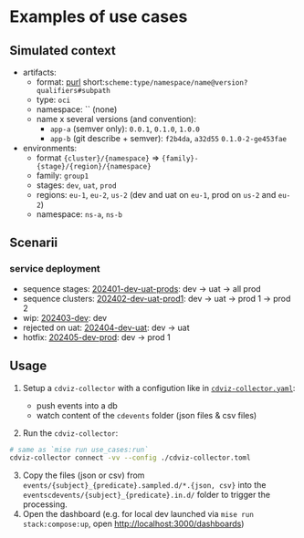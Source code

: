 # Examples of use cases

## Simulated context

- artifacts:
  - format: [purl](https://github.com/package-url/purl-spec/blob/master/PURL-SPECIFICATION.rst)  short:`scheme:type/namespace/name@version?qualifiers#subpath`
  - type: `oci`
  - namespace: `` (none)
  - name x several versions (and convention):
    - `app-a` (semver only): `0.0.1`, `0.1.0`, `1.0.0`
    - `app-b` (git describe + semver): `f2b4da`, `a32d55` `0.1.0-2-ge453fae`
- environments:
  - format `{cluster}/{namespace}` => `{family}-{stage}/{region}/{namespace}`
  - family: `group1`
  - stages: `dev`, `uat`, `prod`
  - regions: `eu-1`, `eu-2`, `us-2` (dev and uat on `eu-1`, prod on `us-2` and `eu-2`)
  - namespace: `ns-a`, `ns-b`

## Scenarii

### service deployment

- sequence stages: [202401-dev-uat-prods](`202401-dev-uat-prods.csv`): dev -> uat -> all prod
- sequence clusters: [202402-dev-uat-prod1](`202402-dev-uat-prod1.csv`): dev -> uat -> prod 1 -> prod 2
- wip: [202403-dev](`202403-dev.csv`): dev
- rejected on uat: [202404-dev-uat](`202404-dev-uat.csv`): dev -> uat
- hotfix: [202405-dev-prod](`202405-dev-prod.csv`): dev -> prod 1

## Usage

1. Setup a `cdviz-collector` with a configution like in [`cdviz-collector.yaml`](./cdviz-collector.toml):

    - push events into a db
    - watch content of the `cdevents` folder (json files & csv files)

2. Run the `cdviz-collector`:

  ```bash
  # same as `mise run use_cases:run`
  cdviz-collector connect -vv --config ./cdviz-collector.toml
  ```

3. Copy the files (json or csv) from `events/{subject}_{predicate}.sampled.d/*.{json, csv}` into the `eventscdevents/{subject}_{predicate}.in.d/` folder to trigger the processing.
4. Open the dashboard (e.g. for local dev launched via `mise run stack:compose:up`, open <http://localhost:3000/dashboards>)
